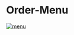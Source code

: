 # Order-Menu
<a href="https://ibb.co/HKQVZyZ"><img src="https://i.ibb.co/L0f8KyK/menu.png" alt="menu" border="0"></a>
